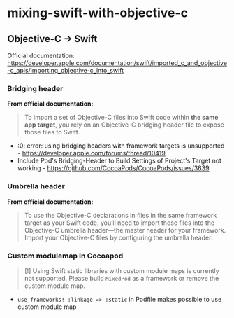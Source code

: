 # mixing-swift-with-objective-c

## Objective-C -> Swift

Official documentation: https://developer.apple.com/documentation/swift/imported_c_and_objective-c_apis/importing_objective-c_into_swift

### Bridging header

**From official documentation:**

> To import a set of Objective-C files into Swift code within **the same app target**, you rely on an Objective-C bridging header file to expose those files to Swift.

- <unknown>:0: error: using bridging headers with framework targets is unsupported - https://developer.apple.com/forums/thread/10419
- Include Pod's Bridging-Header to Build Settings of Project's Target not working - https://github.com/CocoaPods/CocoaPods/issues/3639
  
### Umbrella header

**From official documentation:**

> To use the Objective-C declarations in files in the same framework target as your Swift code, you’ll need to import those files into the Objective-C umbrella header—the master header for your framework. Import your Objective-C files by configuring the umbrella header:

### Custom modulemap in Cocoapod

> [!] Using Swift static libraries with custom module maps is currently not supported. Please build `MixedPod` as a framework or remove the custom module map.

- `use_frameworks! :linkage => :static` in Podfile makes possible to use custom module map
